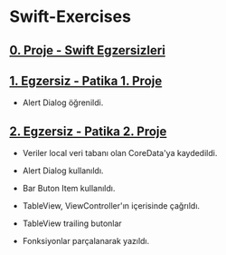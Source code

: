 # Swift-Exercises

## [0. Proje - Swift Egzersizleri](https://github.com/ozturkomerfaruk/Swift-Exercises/tree/master/0.%20Proje) 

## [1. Egzersiz - Patika 1. Proje](https://github.com/ozturkomerfaruk/Swift-Exercises/tree/master/Patika/1.%20Proje)

* Alert Dialog öğrenildi.

## [2. Egzersiz - Patika 2. Proje](https://github.com/ozturkomerfaruk/Swift-Exercises/tree/master/Patika/2.%20Proje)

* Veriler local veri tabanı olan CoreData'ya kaydedildi.

* Alert Dialog kullanıldı.

* Bar Buton Item kullanıldı.

* TableView, ViewController'ın içerisinde çağrıldı.

* TableView trailing butonlar

* Fonksiyonlar parçalanarak yazıldı.
